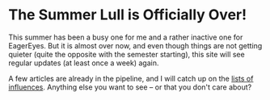 # The Summer Lull is Officially Over!

This summer has been a busy one for me and a rather inactive one for EagerEyes. But it is almost over now, and even though things are not getting quieter (quite the opposite with the semester starting), this site will see regular updates (at least once a week) again.

A few articles are already in the pipeline, and I will catch up on the <a href="/influences">lists of influences</a>. Anything else you want to see – or that you don't care about?
